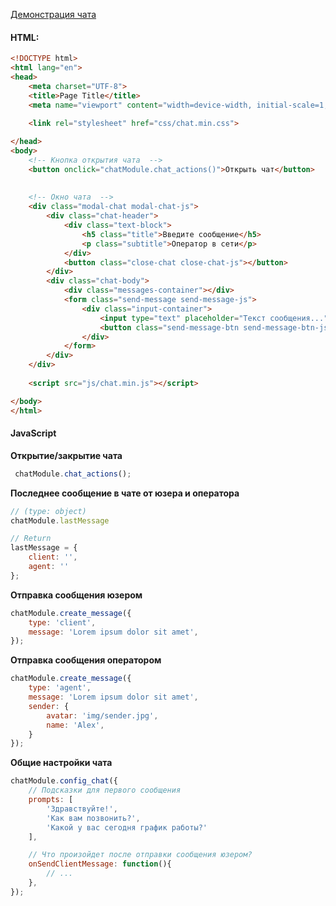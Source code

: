 [Демонстрация чата](https://ilya-belik.github.io/chat/dist/ "Демонстрация")
#### HTML:

```html
<!DOCTYPE html>
<html lang="en">
<head>
	<meta charset="UTF-8">
	<title>Page Title</title>
	<meta name="viewport" content="width=device-width, initial-scale=1, shrink-to-fit=no">
	
	<link rel="stylesheet" href="css/chat.min.css">

</head>
<body>
	<!-- Кнопка открытия чата  -->
	<button onclick="chatModule.chat_actions()">Открыть чат</button>
	
	
	<!-- Окно чата  -->
	<div class="modal-chat modal-chat-js">
		<div class="chat-header">
			<div class="text-block">
				<h5 class="title">Введите сообщение</h5>
				<p class="subtitle">Оператор в сети</p>
			</div>
			<button class="close-chat close-chat-js"></button>
		</div>
		<div class="chat-body">
			<div class="messages-container"></div>
			<form class="send-message send-message-js">
				<div class="input-container">
					<input type="text" placeholder="Текст сообщения..." class="client-massage-text client-massage-text-js">
					<button class="send-message-btn send-message-btn-js" type="button"></button>
				</div>
			</form>
		</div>
	</div>
	
	<script src="js/chat.min.js"></script>

</body>
</html>

```


#### JavaScript

**Открытие/закрытие чата**
```javascript
 chatModule.chat_actions();
```

**Последнее сообщение в чате от юзера и оператора**

```javascript
// (type: object)
chatModule.lastMessage

// Return
lastMessage = {
	client: '',
	agent: ''
};
```



**Отправка сообщения юзером**

```javascript
chatModule.create_message({
	type: 'client',
	message: 'Lorem ipsum dolor sit amet',
});
```



**Отправка сообщения оператором**

```javascript
chatModule.create_message({
	type: 'agent',
	message: 'Lorem ipsum dolor sit amet',
	sender: {
		avatar: 'img/sender.jpg',
		name: 'Alex',
	}
});
```

**Общие настройки чата**
```javascript
chatModule.config_chat({
	// Подсказки для первого сообщения
	prompts: [
		'Здравствуйте!',
		'Как вам позвонить?',
		'Какой у вас сегодня график работы?'
	],

	// Что произойдет после отправки сообщения юзером?
	onSendClientMessage: function(){
		// ...
	},
});
```
